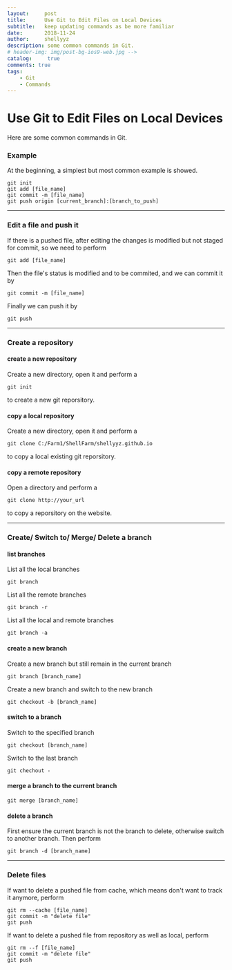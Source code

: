 ```yaml
---
layout:     post
title:      Use Git to Edit Files on Local Devices
subtitle:   keep updating commands as be more familiar
date:       2018-11-24
author:     shellyyz
description: some common commands in Git.
# header-img: img/post-bg-ios9-web.jpg -->
catalog: 	 true
comments: true
tags:
    - Git
    - Commands
---
```


# Use Git to Edit Files on Local Devices
Here are some common commands in Git.

### Example
At the beginning, a simplest but most common example is showed.
```
git init
git add [file_name]
git commit -m [file_name]
git push origin [current_branch]:[branch_to_push]
```

----

### Edit a file and push it
If there is a pushed file, after editing the changes is modified but not staged for commit, so we need to perform
```
git add [file_name]
```
Then the file's status is modified and to be commited, and we can commit it by
```
git commit -m [file_name]
```
Finally we can push it by
```
git push
```

----

### Create a repository
#### create a new repository
Create a new directory, open it and perform a
```
git init
```
to create a new git reporsitory.

#### copy a local repository
Create a new directory, open it and perform a
```
git clone C:/Farm1/ShellFarm/shellyyz.github.io
```
to copy a local existing git reporsitory.

#### copy a remote repository
Open a directory and perform a
```
git clone http://your_url
```
to copy a reporsitory on the website.

----

### Create/ Switch to/ Merge/ Delete a branch
#### list branches
List all the local branches
```
git branch
```
List all the remote branches
```
git branch -r
```
List all the local and remote branches
```
git branch -a
```
#### create a new branch
Create a new branch but still remain in the current branch
```
git branch [branch_name]
```
Create a new branch and switch to the new branch
```
git checkout -b [branch_name]
```
#### switch to a branch
Switch to the specified branch
```
git checkout [branch_name]
```
Switch to the last branch
```
git chechout -
```
#### merge a branch to the current branch
```
git merge [branch_name]
```
#### delete a branch
First ensure the current branch is not the branch to delete, otherwise switch to another branch. Then perform
```
git branch -d [branch_name]
```

----

### Delete files
If want to delete a pushed file from cache, which means don't want to track it anymore, perform
```
git rm --cache [file_name]
git commit -m "delete file"
git push
```
If want to delete a pushed file from repository as well as local, perform
```
git rm --f [file_name]
git commit -m "delete file"
git push
```
